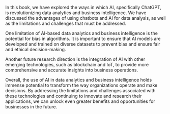 

In this book, we have explored the ways in which AI, specifically ChatGPT, is revolutionizing data analytics and business intelligence. We have discussed the advantages of using chatbots and AI for data analysis, as well as the limitations and challenges that must be addressed.

One limitation of AI-based data analytics and business intelligence is the potential for bias in algorithms. It is important to ensure that AI models are developed and trained on diverse datasets to prevent bias and ensure fair and ethical decision-making.

Another future research direction is the integration of AI with other emerging technologies, such as blockchain and IoT, to provide more comprehensive and accurate insights into business operations.

Overall, the use of AI in data analytics and business intelligence holds immense potential to transform the way organizations operate and make decisions. By addressing the limitations and challenges associated with these technologies and continuing to innovate and research their applications, we can unlock even greater benefits and opportunities for businesses in the future.
